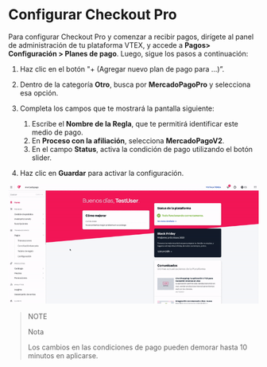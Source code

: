 # Configurar Checkout Pro

Para configurar Checkout Pro y comenzar a recibir pagos, dirígete al panel de administración de tu plataforma VTEX, y accede a **Pagos> Configuración > Planes de pago**. Luego, sigue los pasos a continuación:

1. Haz clic en el botón "+ (Agregar nuevo plan de pago para ...)”.
2. Dentro de la categoría **Otro**, busca por **MercadoPagoPro** y selecciona esa opción.
3. Completa los campos que te mostrará la pantalla siguiente:
    1. Escribe el **Nombre de la Regla**, que te permitirá identificar este medio de pago.
    2. En **Proceso con la afiliación**, selecciona **MercadoPagoV2**. 
    3. En el campo **Status**, activa la condición de pago utilizando el botón slider. 

4. Haz clic en **Guardar** para activar la configuración.

![Configurar condições de pagamento](/images/vtex/paymentconditions-imagenv2-es.gif)

> NOTE
>
> Nota
>
> Los cambios en las condiciones de pago pueden demorar hasta 10 minutos en aplicarse.